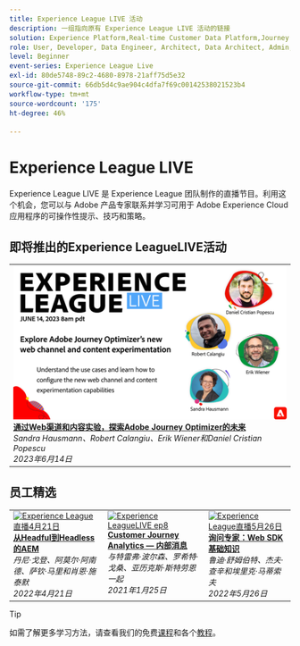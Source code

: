 ```yaml
---
title: Experience League LIVE 活动
description: 一组指向原有 Experience League LIVE 活动的链接
solution: Experience Platform,Real-time Customer Data Platform,Journey Optimizer,Experience Manager,Target,Audience Manager,Analytics
role: User, Developer, Data Engineer, Architect, Data Architect, Admin, Leader
level: Beginner
event-series: Experience League Live
exl-id: 80de5748-89c2-4680-8978-21aff75d5e32
source-git-commit: 66db5d4c9ae904c4dfa7f69c00142538021523b4
workflow-type: tm+mt
source-wordcount: '175'
ht-degree: 46%

---
```


# Experience League LIVE

Experience League LIVE 是 Experience League 团队制作的直播节目。利用这个机会，您可以与 Adobe 产品专家联系并学习可用于 Adobe Experience Cloud 应用程序的可操作性提示、技巧和策略。

<div id="upcoming-events">

## 即将推出的Experience LeagueLIVE活动

<table>
<tr>
  <td style="vertical-align: top;"><a href="episodes/exl-live-episode-6-14-23.md">
      <img alt="Experience League直播6月14日" src="assets/Jun14_2023_exl_live_banner_web_1920_WebBanner.png">
    </a>
    <div>
      <a href="episodes/exl-live-episode-6-14-23.md">
        <strong>通过Web渠道和内容实验，探索Adobe Journey Optimizer的未来</strong>
      </a>
      <br/><em>Sandra Hausmann、Robert Calangiu、Erik Wiener和Daniel Cristian Popescu</em>
      <br/><em>2023年6月14日</em>
    </div>
  </td>
</tr>
</table>


</div>

<div id="recs-overview-body-1"></div>
<div id="recs-overview-body-2"></div>
<div id="recs-overview-body-3"></div>
<div id="recs-overview-body-4"></div>
<div id="recs-overview-body-5"></div>
<div id="recs-overview-body-6"></div>

<div id="past-events">


</div>

## 员工精选

<table style="max-width: 1214px;">

<tr>
  <td style="vertical-align: top;"><a href="episodes/exl-live-episode-04-21-22.md">
      <img alt="Experience League直播4月21日" src="assets/youtube-thumbnails/april-21-yt.jpg">
    </a>
    <div>
      <a href="/help/experience-league-live/episodes/exl-live-episode-04-21-22.md">
        <strong>从Headful到Headless的AEM</strong>
      </a>
      <br/><em>丹尼·戈登、阿莫尔·阿南德、萨钦·马里和肖恩·施泰默</em>
      <br/><em>2022年4月21日</em>
    </div>
  </td>

<td style="vertical-align: top;">
    <a href="episodes/exl-live-episode-08.md">
      <img alt="Experience LeagueLIVE ep8" src="./assets/youtube-thumbnails/jan-25-yt.jpg">
    </a>
    <div>
      <a href="episodes/exl-live-episode-08.md"><strong>Customer Journey Analytics — 内部消息</strong></a>
      <br/><em>与特雷弗·波尔森、罗希特·戈桑、亚历克斯·斯特劳恩一起</em>
      <br/><em>2021年1月25日</em>
    </div>
  </td>

<td style="vertical-align: top;">
    <a href="episodes/exl-live-episode-05-26-22.md">
      <img alt="Experience League直播5月26日" src="assets/May26_exl_live_banner_web_1920_WebBanner.png">
    </a>
    <div>
      <a href="episodes/exl-live-episode-05-26-22.md">
        <strong>询问专家：Web SDK基础知识</strong>
      </a>
      <br/><em>鲁迪·舒姆伯特、杰夫·查辛和埃里克·马蒂索夫</em>
      <br/><em>2022年5月26日</em>
    </div>
  </td>
  </tr>

</table>


>[!TIP]
>
>如需了解更多学习方法，请查看我们的免费[课程](https://experienceleague.adobe.com/#dashboard/learning)和各个[教程](https://experienceleague.adobe.com/docs/home-tutorials.html?lang=zh-Hans)。
